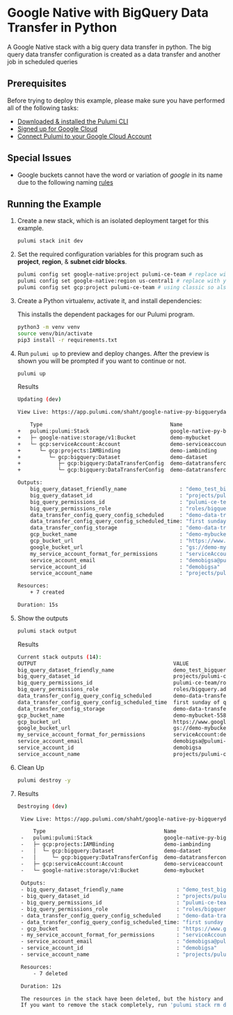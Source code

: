 # Google Native with BigQuery Data Transfer in Python

A Google Native stack with a big query data transfer in python.  The big query data transfer configuration is created as a data transfer and another job in scheduled queries

## Prerequisites

Before trying to deploy this example, please make sure you have performed all of the following tasks:
- [Downloaded & installed the Pulumi CLI](https://www.pulumi.com/docs/get-started/install/)
- [Signed up for Google Cloud](https://cloud.google.com/free/)
- [Connect Pulumi to your Google Cloud Account](https://www.pulumi.com/docs/intro/cloud-providers/gcp/setup/)

## Special Issues

- Google buckets cannot have the word or variation of *google* in its name due to the following naming [rules](https://cloud.google.com/storage/docs/naming-buckets)

## Running the Example

1. Create a new stack, which is an isolated deployment target for this example.
    ```bash
    pulumi stack init dev
    ```

1. Set the required configuration variables for this program such as **project**, **region**, & **subnet cidr blocks**.

    ```bash
    pulumi config set google-native:project pulumi-ce-team # replace with your-gcp-project-here
    pulumi config set google-native:region us-central1 # replace with your gcp region
    pulumi config set gcp:project pulumi-ce-team # using classic so also have to set this
    ```

1. Create a Python virtualenv, activate it, and install dependencies:

    This installs the dependent packages for our Pulumi program.

    ```bash
    python3 -m venv venv
    source venv/bin/activate
    pip3 install -r requirements.txt
    ```

1. Run `pulumi up` to preview and deploy changes.  After the preview is shown you will be
    prompted if you want to continue or not.

    ```bash
    pulumi up
    ```

    Results
    ```bash
    Updating (dev)

    View Live: https://app.pulumi.com/shaht/google-native-py-bigquerydatatransfer/dev/updates/155

        Type                                         Name                                       Status      
    +   pulumi:pulumi:Stack                          google-native-py-bigquerydatatransfer-dev  created     
    +   ├─ google-native:storage/v1:Bucket           demo-mybucket                              created     
    +   └─ gcp:serviceAccount:Account                demo-serviceaccount                        created     
    +      └─ gcp:projects:IAMBinding                demo-iambinding                            created     
    +         └─ gcp:bigquery:Dataset                demo-dataset                               created     
    +            ├─ gcp:bigquery:DataTransferConfig  demo-datatransferconfig                    created     
    +            └─ gcp:bigquery:DataTransferConfig  demo-datatransferconfig-storage            created     
    
    Outputs:
        big_query_dataset_friendly_name                 : "demo_test_bigquery_dataset"
        big_query_dataset_id                            : "projects/pulumi-ce-team/datasets/demo_example_dataset_for_bigquery"
        big_query_permissions_id                        : "pulumi-ce-team/roles/bigquery.admin"
        big_query_permissions_role                      : "roles/bigquery.admin"
        data_transfer_config_query_config_scheduled     : "demo-data-transfer-query"
        data_transfer_config_query_config_scheduled_time: "first sunday of quarter 00:00"
        data_transfer_config_storage                    : "demo-data-transfer-storage"
        gcp_bucket_name                                 : "demo-mybucket-558dfb2"
        gcp_bucket_url                                  : "https://www.googleapis.com/storage/v1/b/demo-mybucket-558dfb2"
        google_bucket_url                               : "gs://demo-mybucket-558dfb2"
        my_service_account_format_for_permissions       : "serviceAccount:demobigsa@pulumi-ce-team.iam.gserviceaccount.com"
        service_account_email                           : "demobigsa@pulumi-ce-team.iam.gserviceaccount.com"
        service_account_id                              : "demobigsa"
        service_account_name                            : "projects/pulumi-ce-team/serviceAccounts/demobigsa@pulumi-ce-team.iam.gserviceaccount.com"

    Resources:
        + 7 created

    Duration: 15s
    ```

1.  Show the outputs
    
    ```bash
    pulumi stack output
    ```

    Results
    ```bash
    Current stack outputs (14):
    OUTPUT                                            VALUE
    big_query_dataset_friendly_name                   demo_test_bigquery_dataset
    big_query_dataset_id                              projects/pulumi-ce-team/datasets/demo_example_dataset_for_bigquery
    big_query_permissions_id                          pulumi-ce-team/roles/bigquery.admin
    big_query_permissions_role                        roles/bigquery.admin
    data_transfer_config_query_config_scheduled       demo-data-transfer-query
    data_transfer_config_query_config_scheduled_time  first sunday of quarter 00:00
    data_transfer_config_storage                      demo-data-transfer-storage
    gcp_bucket_name                                   demo-mybucket-558dfb2
    gcp_bucket_url                                    https://www.googleapis.com/storage/v1/b/demo-mybucket-558dfb2
    google_bucket_url                                 gs://demo-mybucket-558dfb2
    my_service_account_format_for_permissions         serviceAccount:demobigsa@pulumi-ce-team.iam.gserviceaccount.com
    service_account_email                             demobigsa@pulumi-ce-team.iam.gserviceaccount.com
    service_account_id                                demobigsa
    service_account_name                              projects/pulumi-ce-team/serviceAccounts/demobigsa@pulumi-ce-team.iam.gserviceaccount.com
    ```

1. Clean Up
   ```bash
   pulumi destroy -y
   ```

1. Results
   ```bash
   Destroying (dev)

    View Live: https://app.pulumi.com/shaht/google-native-py-bigquerydatatransfer/dev/updates/133

        Type                                      Name                                       Status      
    -   pulumi:pulumi:Stack                       google-native-py-bigquerydatatransfer-dev  deleted     
    -   ├─ gcp:projects:IAMBinding                demo-iambinding                            deleted     
    -   │  └─ gcp:bigquery:Dataset                demo-dataset                               deleted     
    -   │     └─ gcp:bigquery:DataTransferConfig  demo-datatransferconfig                    deleted     
    -   ├─ gcp:serviceAccount:Account             demo-serviceaccount                        deleted     
    -   └─ google-native:storage/v1:Bucket        demo-mybucket                              deleted     
    
    Outputs:
    - big_query_dataset_friendly_name                 : "demo_test_bigquery_dataset"
    - big_query_dataset_id                            : "projects/pulumi-ce-team/datasets/demo_example_dataset_for_bigquery"
    - big_query_permissions_id                        : "pulumi-ce-team/roles/bigquery.admin"
    - big_query_permissions_role                      : "roles/bigquery.admin"
    - data_transfer_config_query_config_scheduled     : "demo-data-transfer-query"
    - data_transfer_config_query_config_scheduled_time: "first sunday of quarter 00:00"
    - gcp_bucket                                      : "https://www.googleapis.com/storage/v1/b/demo-mybucket-b4731fc"
    - my_service_account_format_for_permissions       : "serviceAccount:demobigsa@pulumi-ce-team.iam.gserviceaccount.com"
    - service_account_email                           : "demobigsa@pulumi-ce-team.iam.gserviceaccount.com"
    - service_account_id                              : "demobigsa"
    - service_account_name                            : "projects/pulumi-ce-team/serviceAccounts/demobigsa@pulumi-ce-team.iam.gserviceaccount.com"

    Resources:
        - 7 deleted

    Duration: 12s

    The resources in the stack have been deleted, but the history and configuration associated with the stack are still maintained. 
    If you want to remove the stack completely, run 'pulumi stack rm dev'.
   ```